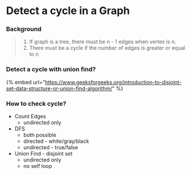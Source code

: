 # Detect a cycle in a Graph

### Background

> 1. If graph is a tree, there must be n - 1 edges when vertex is n.
> 2. There must be a cycle if the number of edges is greater or equal to n



### Detect a cycle with union find?

{% embed url="https://www.geeksforgeeks.org/introduction-to-disjoint-set-data-structure-or-union-find-algorithm/" %}



### How to check cycle?

* Count Edges
  * undirected only
* DFS
  * both possible
  * directed - white/gray/black
  * undirected - true/false
* Union Find - disjoint set
  * undirected only
  * no self loop
